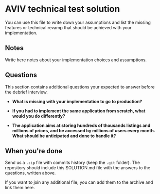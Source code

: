 # AVIV technical test solution

You can use this file to write down your assumptions and list the missing features or technical revamp that should
be achieved with your implementation.

## Notes

Write here notes about your implementation choices and assumptions.

## Questions

This section contains additional questions your expected to answer before the debrief interview.

- **What is missing with your implementation to go to production?**

- **If you had to implement the same application from scratch, what would you do differently?**

- **The application aims at storing hundreds of thousands listings and millions of prices, and be accessed by millions
  of users every month. What should be anticipated and done to handle it?**

## When you're done

Send us a `.zip` file with commits history (keep the `.git` folder). The repository should include this SOLUTION.md file
with the answers to the questions, written above.

If you want to join any additional file, you can add them to the archive and link them here.
